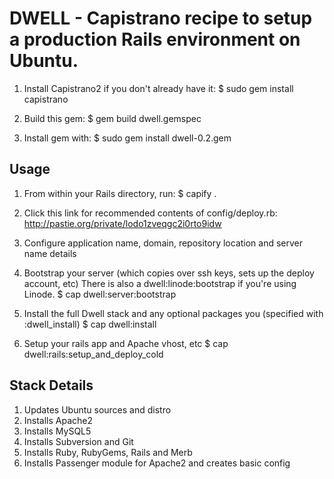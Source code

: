 DWELL - Capistrano recipe to setup a production Rails environment on Ubuntu.
============================================================================


1) Install Capistrano2 if you don't already have it:
$ sudo gem install capistrano

2) Build this gem:
$ gem build dwell.gemspec

3) Install gem with:
$ sudo gem install dwell-0.2.gem



Usage
-----

1) From within your Rails directory, run:
$ capify .

2) Click this link for recommended contents of config/deploy.rb:
http://pastie.org/private/lodo1zveqgc2i0rto9idw

3) Configure application name, domain, repository location and server name details

4) Bootstrap your server (which copies over ssh keys, sets up the deploy account, etc)
   There is also a dwell:linode:bootstrap if you're using Linode.
$ cap dwell:server:bootstrap

4) Install the full Dwell stack and any optional packages you (specified with :dwell_install)
$ cap dwell:install

4) Setup your rails app and Apache vhost, etc
$ cap dwell:rails:setup_and_deploy_cold


Stack Details
-------------

1) Updates Ubuntu sources and distro
2) Installs Apache2
3) Installs MySQL5
4) Installs Subversion and Git
5) Installs Ruby, RubyGems, Rails and Merb
6) Installs Passenger module for Apache2 and creates basic config
